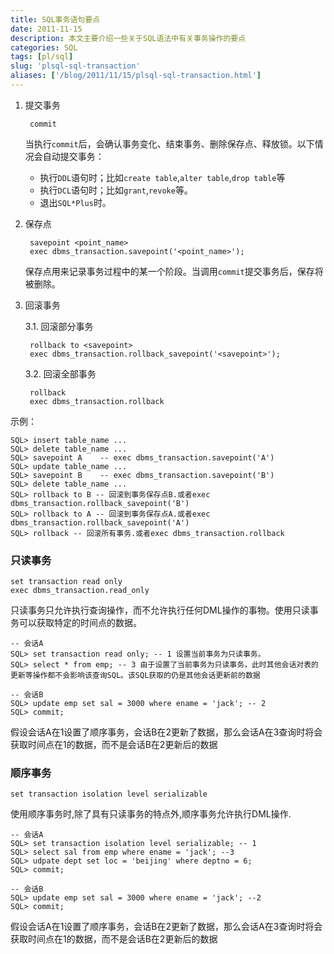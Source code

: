 ```yaml
---
title: SQL事务语句要点
date: 2011-11-15
description: 本文主要介绍一些关于SQL语法中有关事务操作的要点
categories: SQL
tags: [pl/sql]
slug: 'plsql-sql-transaction'
aliases: ['/blog/2011/11/15/plsql-sql-transaction.html']
---
```


1. 提交事务
    
        commit

    当执行`commit`后，会确认事务变化、结束事务、删除保存点、释放锁。以下情况会自动提交事务：
    
    + 执行`DDL`语句时；比如`create table`,`alter table`,`drop table`等
    + 执行`DCL`语句时；比如`grant`,`revoke`等。
    + 退出`SQL*Plus`时。

2. 保存点

        savepoint <point_name>
        exec dbms_transaction.savepoint('<point_name>');
    
    保存点用来记录事务过程中的某一个阶段。当调用`commit`提交事务后，保存将被删除。
        
3. 回滚事务

    3.1. 回滚部分事务
        
        rollback to <savepoint>
        exec dbms_transaction.rollback_savepoint('<savepoint>');
    
    3.2. 回滚全部事务
        
        rollback
        exec dbms_transaction.rollback
    
示例：

    SQL> insert table_name ...
    SQL> delete table_name ...
    SQL> savepoint A    -- exec dbms_transaction.savepoint('A')
    SQL> update table_name ...
    SQL> savepoint B    -- exec dbms_transaction.savepoint('B')
    SQL> delete table_name ...
    SQL> rollback to B -- 回滚到事务保存点B.或者exec dbms_transaction.rollback_savepoint('B')
    SQL> rollback to A -- 回滚到事务保存点A.或者exec dbms_transaction.rollback_savepoint('A')
    SQL> rollback -- 回滚所有事务.或者exec dbms_transaction.rollback
        
    
### 只读事务

    set transaction read only
    exec dbms_transaction.read_only

只读事务只允许执行查询操作，而不允许执行任何DML操作的事物。使用只读事务可以获取特定的时间点的数据。

    -- 会话A
    SQL> set transaction read only; -- 1 设置当前事务为只读事务。
    SQL> select * from emp; -- 3 由于设置了当前事务为只读事务，此时其他会话对表的更新等操作都不会影响该查询SQL。该SQL获取的仍是其他会话更新前的数据
    
    -- 会话B
    SQL> update emp set sal = 3000 where ename = 'jack'; -- 2
    SQL> commit; 

假设会话A在1设置了顺序事务，会话B在2更新了数据，那么会话A在3查询时将会获取时间点在1的数据，而不是会话B在2更新后的数据


### 顺序事务

    set transaction isolation level serializable

使用顺序事务时,除了具有只读事务的特点外,顺序事务允许执行DML操作.

    -- 会话A
    SQL> set transaction isolation level serializable; -- 1
    SQL> select sal from emp where ename = 'jack'; --3
    SQL> udpate dept set loc = 'beijing' where deptno = 6;
    SQL> commit;
		
    -- 会话B
    SQL> update emp set sal = 3000 where ename = 'jack'; --2
    SQL> commit;
			
假设会话A在1设置了顺序事务，会话B在2更新了数据，那么会话A在3查询时将会获取时间点在1的数据，而不是会话B在2更新后的数据
